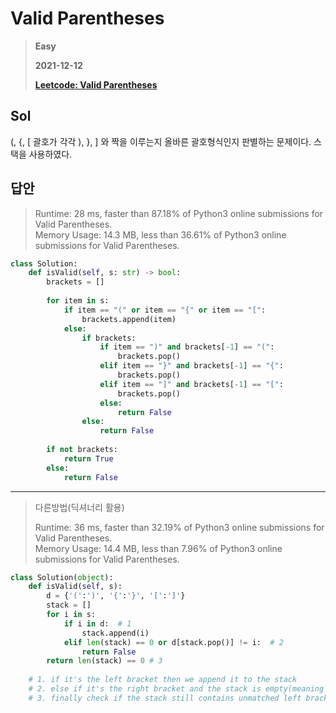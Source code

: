 # Valid Parentheses
> **Easy**
>
> **2021-12-12**
>
> **[Leetcode: Valid Parentheses](https://leetcode.com/problems/valid-parentheses)**


## Sol
 
(, {, [ 괄호가 각각 ), }, ] 와 짝을 이루는지 올바른 괄호형식인지 판별하는 문제이다. 스택을 사용하였다.

## 답안
> Runtime: 28 ms, faster than 87.18% of Python3 online submissions for Valid Parentheses.  
> Memory Usage: 14.3 MB, less than 36.61% of Python3 online submissions for Valid Parentheses.
```python
class Solution:
    def isValid(self, s: str) -> bool:
        brackets = []
        
        for item in s:
            if item == "(" or item == "{" or item == "[":
                brackets.append(item)
            else:
                if brackets:
                    if item == ")" and brackets[-1] == "(":
                        brackets.pop()
                    elif item == "}" and brackets[-1] == "{":
                        brackets.pop()
                    elif item == "]" and brackets[-1] == "[":
                        brackets.pop()
                    else:
                        return False
                else:
                    return False
        
        if not brackets:
            return True
        else:
            return False
```
---

> 다른방법(딕셔너리 활용)  
>
> Runtime: 36 ms, faster than 32.19% of Python3 online submissions for Valid Parentheses.  
> Memory Usage: 14.4 MB, less than 7.96% of Python3 online submissions for Valid Parentheses.
```python
class Solution(object):
    def isValid(self, s):
        d = {'(':')', '{':'}', '[':']'}
        stack = []
        for i in s:
            if i in d:  # 1
                stack.append(i)
            elif len(stack) == 0 or d[stack.pop()] != i:  # 2
                return False
        return len(stack) == 0 # 3
	
    # 1. if it's the left bracket then we append it to the stack
    # 2. else if it's the right bracket and the stack is empty(meaning no matching left bracket), or the left bracket doesn't match
    # 3. finally check if the stack still contains unmatched left bracket
```